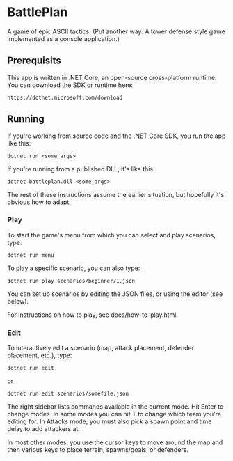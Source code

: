 # BattlePlan

A game of epic ASCII tactics.  (Put another way: A tower defense style game implemented as a console application.)

## Prerequisits

This app is written in .NET Core, an open-source cross-platform runtime.  You can download the SDK or runtime here:

    https://dotnet.microsoft.com/download

## Running

If you're working from source code and the .NET Core SDK, you run the app like this:

    dotnet run <some_args>

If you're running from a published DLL, it's like this:

    dotnet battleplan.dll <some_args>

The rest of these instructions assume the earlier situation, but hopefully it's obvious how to adapt.

### Play

To start the game's menu from which you can select and play scenarios, type:

    dotnet run menu

To play a specific scenario, you can also type:

    dotnet run play scenarios/beginner/1.json

You can set up scenarios by editing the JSON files, or using the editor (see below).

For instructions on how to play, see docs/how-to-play.html.


### Edit

To interactively edit a scenario (map, attack placement, defender placement, etc.), type:

    dotnet run edit

or

    dotnet run edit scenarios/somefile.json

The right sidebar lists commands available in the current mode.  Hit Enter to change modes.  In some modes you can hit T to change which team you're editing for.  In Attacks mode, you must also pick a spawn point and time delay to add attackers at.

In most other modes, you use the cursor keys to move around the map and then various keys to place terrain, spawns/goals, or defenders.

